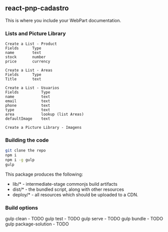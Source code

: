 ## react-pnp-cadastro

This is where you include your WebPart documentation.

### Lists and Picture Library

```
Create a List - Product
Fields      Type       
name        text
stock       number
price       currency

Create a List - Areas
Fields      Type       
Title       text

Create a List - Usuarios
Fields          Type       
name            text
email           text
phone           text
type            text
area            lookup (list Areas)
defaultImage    text

Create a Picture Library - Imagens

```

### Building the code

```bash
git clone the repo
npm i
npm i -g gulp
gulp
```

This package produces the following:

* lib/* - intermediate-stage commonjs build artifacts
* dist/* - the bundled script, along with other resources
* deploy/* - all resources which should be uploaded to a CDN.

### Build options

gulp clean - TODO
gulp test - TODO
gulp serve - TODO
gulp bundle - TODO
gulp package-solution - TODO
